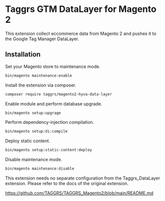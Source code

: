 # Taggrs GTM DataLayer for Magento 2
This extension collect eccommerce data from Magento 2 and pushes it to the Google Tag Manager DataLayer.

## Installation
Set your Magento store to maintenance mode.
```bash
bin/magento maintenance:enable
```
Install the extension via composer.
```bash
composer require taggrs/magento2-hyva-data-layer
```
Enable module and perform database upgrade.
```bash
bin/magento setup:upgrage
```
Perform dependency-injection compilation.
```bash
bin/magento setup:di:compile
```
Deploy static content.
```bash
bin/magento setup:static-content:deploy
```
Disable maintenance mode.
```bash
bin/magento maintenance:disable
```

This extension needs no separate configuration from the Taggrs_DataLayer extension. Please refer to the docs of the original extension. 

https://github.com/TAGGRS/TAGGRS_Magento2/blob/main/README.md
